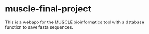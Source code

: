 # muscle-final-project
This is a webapp for the MUSCLE bioinformatics tool with a database function to save fasta sequences.
